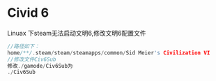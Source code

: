 # Civid 6


<!--more-->

Linuax 下steam无法启动文明6,修改文明6配置文件
```c++
//路径如下：
home/**/.steam/steam/steamapps/common/Sid Meier's Civilization VI
//修改文件Civ6Sub
修改./gamode/Civ6Sub为
./Civ6Sub
```



